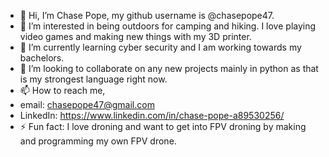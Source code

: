 - 👋 Hi, I’m Chase Pope, my github username is @chasepope47.
- 👀 I’m interested in being outdoors for camping and hiking. I love playing video games and making new things with my 3D printer. 
- 🌱 I’m currently learning cyber security and I am working towards my bachelors. 
- 💞️ I’m looking to collaborate on any new projects mainly in python as that is my strongest language right now.
- 📫 How to reach me,
- email: chasepope47@gmail.com
- LinkedIn: https://www.linkedin.com/in/chase-pope-a89530256/
- ⚡ Fun fact: I love droning and want to get into FPV droning by making and programming my own FPV drone. 
